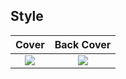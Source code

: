 ## Style



| Cover       |  Back Cover |
:----------------:|:---------------------:
![](readme-pics/bachelor_thesis/cover.png) | ![](readme-pics/bachelor_thesis/back_cover.png)
